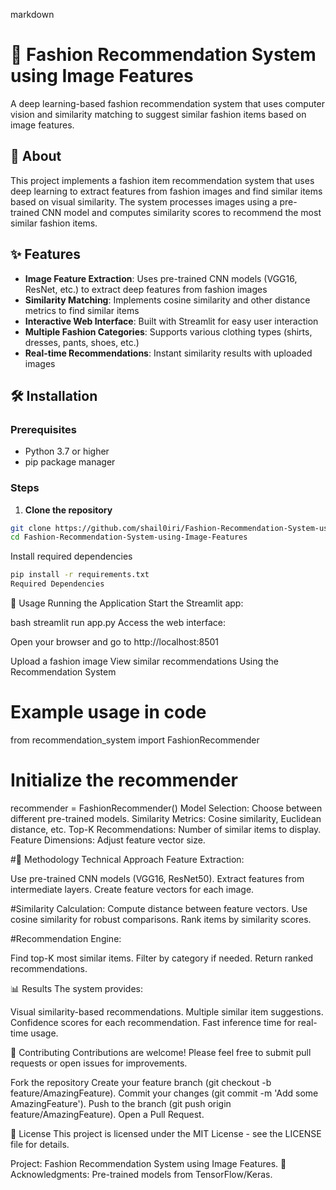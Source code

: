 markdown
# 👗 Fashion Recommendation System using Image Features

A deep learning-based fashion recommendation system that uses computer vision and similarity matching to suggest similar fashion items based on image features.

## 📖 About

This project implements a fashion item recommendation system that uses deep learning to extract features from fashion images and find similar items based on visual similarity. The system processes images using a pre-trained CNN model and computes similarity scores to recommend the most similar fashion items.

## ✨ Features

- **Image Feature Extraction**: Uses pre-trained CNN models (VGG16, ResNet, etc.) to extract deep features from fashion images
- **Similarity Matching**: Implements cosine similarity and other distance metrics to find similar items
- **Interactive Web Interface**: Built with Streamlit for easy user interaction
- **Multiple Fashion Categories**: Supports various clothing types (shirts, dresses, pants, shoes, etc.)
- **Real-time Recommendations**: Instant similarity results with uploaded images

## 🛠️ Installation

### Prerequisites
- Python 3.7 or higher
- pip package manager

### Steps

1. **Clone the repository**
```bash
git clone https://github.com/shail0iri/Fashion-Recommendation-System-using-Image-Features.git
cd Fashion-Recommendation-System-using-Image-Features
```

Install required dependencies
```bash
pip install -r requirements.txt
Required Dependencies
```

🚀 Usage
Running the Application
Start the Streamlit app:

bash
streamlit run app.py
Access the web interface:

Open your browser and go to http://localhost:8501

Upload a fashion image
View similar recommendations
Using the Recommendation System

# Example usage in code
from recommendation_system import FashionRecommender

# Initialize the recommender
recommender = FashionRecommender()
Model Selection: Choose between different pre-trained models.
Similarity Metrics: Cosine similarity, Euclidean distance, etc.
Top-K Recommendations: Number of similar items to display.
Feature Dimensions: Adjust feature vector size.

#🧠 Methodology
Technical Approach
Feature Extraction:

Use pre-trained CNN models (VGG16, ResNet50).
Extract features from intermediate layers.
Create feature vectors for each image.

#Similarity Calculation:
Compute distance between feature vectors.
Use cosine similarity for robust comparisons.
Rank items by similarity scores.

#Recommendation Engine:

Find top-K most similar items.
Filter by category if needed.
Return ranked recommendations.

📊 Results
The system provides:

Visual similarity-based recommendations.
Multiple similar item suggestions.
Confidence scores for each recommendation.
Fast inference time for real-time usage.

🤝 Contributing
Contributions are welcome! Please feel free to submit pull requests or open issues for improvements.

Fork the repository
Create your feature branch (git checkout -b feature/AmazingFeature).
Commit your changes (git commit -m 'Add some AmazingFeature').
Push to the branch (git push origin feature/AmazingFeature).
Open a Pull Request.

📝 License
This project is licensed under the MIT License - see the LICENSE file for details.

Project: Fashion Recommendation System using Image Features.
🙏 Acknowledgments:
Pre-trained models from TensorFlow/Keras.


